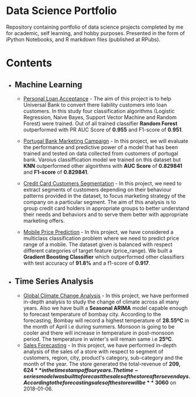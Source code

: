 # Data Science Portfolio
Repository containing portfolio of data science projects completed by me for academic, self learning, and hobby purposes. Presented in the form of iPython Notebooks, and R markdown files (published at RPubs).

# Contents

* ## Machine Learning 
  * [Personal Loan Acceptance](https://github.com/arun2728/data-science-portfolio/tree/main/Loan%20Acceptance) - The aim of this project is to help Universal Bank to convert there liability customers into loan customers. In this study four classification algorithms (Logistic Regression, Naive Bayes, Support Vector Machine and Random Forest) were trained. Out of all trained classifier **Random Forest** outperformed with PR AUC Score of **0.955** and F1-score of **0.951**.

  * [Portugal Bank Marketing Campaign](https://github.com/arun2728/data-science-portfolio/tree/main/Portugal%20Bank%20Marketing%20Campaign) - In this project, we will evaluate the performance and predictive power of a model that has been trained and tested on data collected from customers of portugal bank. Varoius classiffication model we trained on this dataset but **KNN** outperformed other  algoirthms with **AUC Score** of **0.829841** and **F1-score** of **0.829841**.
  
  * [Credit Card Customers Segmentation](https://github.com/arun2728/data-science-portfolio/tree/main/Customer%20Segmentation) - In this project, we need to extract segments of customers depending on their behaviour patterns provided in the dataset, to focus marketing strategy of the company on a particular segment. The aim of this analysis is to group credit card holders in appropriate groups to better understand their needs and behaviors and to serve them better with appropriate marketing offers.
  
  * [Mobile Price Prediction](https://github.com/arun2728/data-science-portfolio/tree/main/Mobile%20Price%20Classification#mobile-price-prediction) - In this project, we have considered a  multiclass classification problem where we need to predict price range of a mobile. The dataset given is balanced with respect different categories of target feature (price_range). We built a **Gradient Boosting Classifier** which outperformed other classifiers with test accuracy of **91.8%** and a f1-score of **0.917**.

* ## Time Series Analysis

  * [Global Climate Change Analysis](https://github.com/arun2728/data-science-portfolio/tree/main/Global%20Climate%20Change) - In this project, we have performed in-depth analysis to study the change of climate across all many years. Also we have built a **Seasonal ARIMA** model capable enough to forecast temperature of bombay city. According to the forecasting, Bombay will record a highest temperature of **28.55ºC** in the month of April i.e during summers. Monsoon is going to be cooler and there will increase in temperature in post-monsoon period. The temperature in winter's will remain same i.e **25ºC**.
  * [Sales Forecasting](https://github.com/arun2728/data-science-portfolio/tree/main/Sales%20Forecasting) - In this project, we have performed in-depth analysis of the sales of a store with respect to segment of customers, region, city, product's category, sub-category and the month of the year. The store generated the total-revenue of **$209,624** in the time stamp of four years. The time-series model was built to forecast the sales of the store after seven days. According to the forecasting sales of the store will be **$ 3060** on 2018-01-06.



